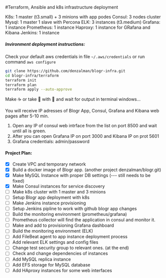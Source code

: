 #Terraform, Ansible and k8s infrastructure deployment

K8s: 1 master (t3.small) + 3 minions with app podes
Consul: 3 nodes cluster
Mysql: 1 master 1 slave with Percona
ELK: 3 instances (t3.medium)
Grafana: 1 instance
Prometheus: 1 instance
Haproxy: 1 instance for GRafana and Kibana
Jenkins: 1 instance

##### Invironment deployment instructions:
Check your default aws credentials in file ```~/.aws/credentials```
or run command ```aws configure```

```bash
git clone https://github.com/denzalman/blogr-infra.git
cd blogr-infra/terraform
terraform init
terraform plan
terraform apply --auto-approve
```

Make :coffee: or take :beer: with :pizza: and wait for output in terminal windows...

You will receive IP adresses of Blogr App, Consul, Grafana and Kibana web pages after 5-10 min.
1. Open any IP of consul web intrface from the list on port 8500 and wait until all is green.
2. After you can open Grafana IP on port 3000 and Kibana IP on prot 5601 
3. Grafana credentials: admin/password

#### Project Plan:

- [x] Create VPC and temporary network
- [x] Build a docker image of Blogr app. (another project denzalman/blogr.git)
- [x] Make MySQL Instance with proper DB settings (--- still needs to be fixed)
- [x] Make Consul instances for service discovery
- [ ] Make k8s cluster with 1 master and 3 minions
- [ ] Setup Blogr app deployment with k8s
- [ ] Make Jenkins instance provisioning
- [ ] Setup Jenkins pipline to work with github blogr app changes
- [ ] Build the monitoring environment (prometheus/grafana)
- [ ] Prometheus collector will find the application in consul and monitor it.
- [ ] Make and add to provisioning Grafana dashboard
- [ ] Build the monitoring environment (ELK)
- [ ] Add FileBeat agent to app instance deployment process
- [ ] Add relevant ELK settings and config files
- [ ] Change test security group to relevant ones. (at the end)
- [ ] Check and change dependencies of instances
- [ ] Add MySQL replica instance
- [ ] Add EFS storage for MySQL database
- [ ] Add HAproxy instances for some web interfaces

